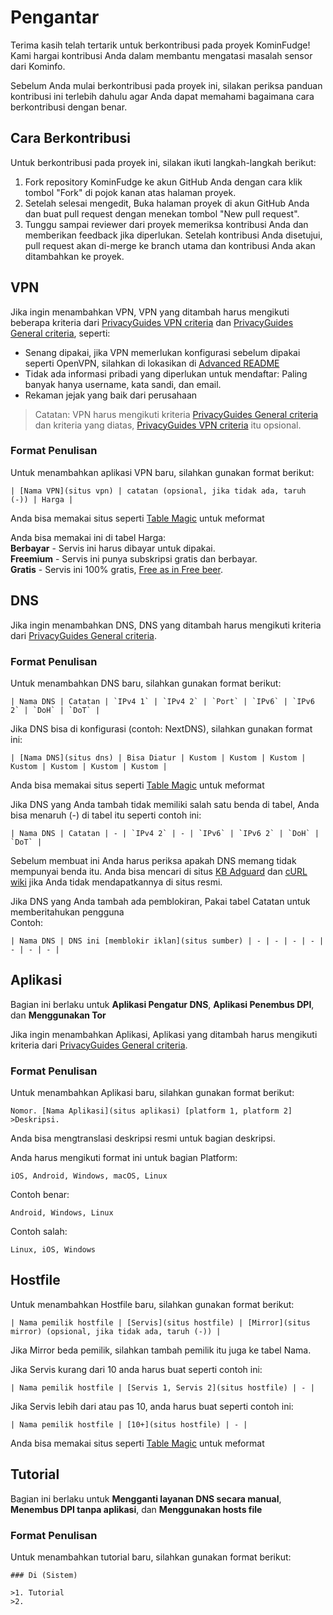 # Pengantar

Terima kasih telah tertarik untuk berkontribusi pada proyek KominFudge! Kami hargai kontribusi Anda dalam membantu mengatasi masalah sensor dari Kominfo.

Sebelum Anda mulai berkontribusi pada proyek ini, silakan periksa panduan kontribusi ini terlebih dahulu agar Anda dapat memahami bagaimana cara berkontribusi dengan benar.

## Cara Berkontribusi

Untuk berkontribusi pada proyek ini, silakan ikuti langkah-langkah berikut:

1. Fork repository KominFudge ke akun GitHub Anda dengan cara klik tombol "Fork" di pojok kanan atas halaman proyek.
2. Setelah selesai mengedit, Buka halaman proyek di akun GitHub Anda dan buat pull request dengan menekan tombol "New pull request".
3. Tunggu sampai reviewer dari proyek memeriksa kontribusi Anda dan memberikan feedback jika diperlukan. Setelah kontribusi Anda disetujui, pull request akan di-merge ke branch utama dan kontribusi Anda akan ditambahkan ke proyek.

## VPN
Jika ingin menambahkan VPN, VPN yang ditambah harus mengikuti beberapa kriteria dari [PrivacyGuides VPN criteria](https://www.privacyguides.org/en/vpn/#criteria) dan [PrivacyGuides General criteria](https://www.privacyguides.org/en/about/criteria), seperti:

- Senang dipakai, jika VPN memerlukan konfigurasi sebelum dipakai seperti OpenVPN, silahkan di lokasikan di [Advanced README](Advanced-README.md)
- Tidak ada informasi pribadi yang diperlukan untuk mendaftar: Paling banyak hanya username, kata sandi, dan email.
- Rekaman jejak yang baik dari perusahaan

>Catatan: VPN harus mengikuti kriteria [PrivacyGuides General criteria](https://www.privacyguides.org/en/about/criteria) dan kriteria yang diatas, [PrivacyGuides VPN criteria](https://www.privacyguides.org/en/vpn/#criteria) itu opsional.

### Format Penulisan

Untuk menambahkan aplikasi VPN baru, silahkan gunakan format berikut:

```
| [Nama VPN](situs vpn) | catatan (opsional, jika tidak ada, taruh (-)) | Harga |
```

Anda bisa memakai situs seperti [Table Magic](https://stevecat.net/table-magic/) untuk meformat

Anda bisa memakai ini di tabel Harga:  
**Berbayar** - Servis ini harus dibayar untuk dipakai.  
**Freemium** - Servis ini punya subskripsi gratis dan berbayar.  
**Gratis** - Servis ini 100% gratis, [Free as in Free beer](https://www.urbandictionary.com/define.php?term=Free+as+in+Beer).

## DNS
Jika ingin menambahkan DNS, DNS yang ditambah harus mengikuti kriteria dari [PrivacyGuides General criteria](https://www.privacyguides.org/en/about/criteria).

### Format Penulisan
Untuk menambahkan DNS baru, silahkan gunakan format berikut:
```
| Nama DNS | Catatan | `IPv4 1` | `IPv4 2` | `Port` | `IPv6` | `IPv6 2` | `DoH` | `DoT` |
```
Jika DNS bisa di konfigurasi (contoh: NextDNS), silahkan gunakan format ini:
```
| [Nama DNS](situs dns) | Bisa Diatur | Kustom | Kustom | Kustom | Kustom | Kustom | Kustom | Kustom |
```
Anda bisa memakai situs seperti [Table Magic](https://stevecat.net/table-magic/) untuk meformat

Jika DNS yang Anda tambah tidak memiliki salah satu benda di tabel, Anda bisa menaruh (-) di tabel itu seperti contoh ini:
```
| Nama DNS | Catatan | - | `IPv4 2` | - | `IPv6` | `IPv6 2` | `DoH` | `DoT` |
```
Sebelum membuat ini Anda harus periksa apakah DNS memang tidak mempunyai benda itu. Anda bisa mencari di situs [KB Adguard](https://adguard-dns.io/kb/general/dns-providers) dan [cURL wiki](https://github.com/curl/curl/wiki/DNS-over-HTTPS) jika Anda tidak mendapatkannya di situs resmi.

Jika DNS yang Anda tambah ada pemblokiran, Pakai tabel Catatan untuk memberitahukan pengguna  
Contoh:
```
| Nama DNS | DNS ini [memblokir iklan](situs sumber) | - | - | - | - | - | - | - |
```

## Aplikasi
Bagian ini berlaku untuk **Aplikasi Pengatur DNS**, **Aplikasi Penembus DPI**, dan **Menggunakan Tor**

Jika ingin menambahkan Aplikasi, Aplikasi yang ditambah harus mengikuti kriteria dari [PrivacyGuides General criteria](https://www.privacyguides.org/en/about/criteria).

### Format Penulisan
Untuk menambahkan Aplikasi baru, silahkan gunakan format berikut:
```
Nomor. [Nama Aplikasi](situs aplikasi) [platform 1, platform 2]
>Deskripsi.
```
Anda bisa mengtranslasi deskripsi resmi untuk bagian deskripsi.  

Anda harus mengikuti format ini untuk bagian Platform:
```
iOS, Android, Windows, macOS, Linux
```
Contoh benar:
```
Android, Windows, Linux
```
Contoh salah:
```
Linux, iOS, Windows
```

## Hostfile
Untuk menambahkan Hostfile baru, silahkan gunakan format berikut:
```
| Nama pemilik hostfile | [Servis](situs hostfile) | [Mirror](situs mirror) (opsional, jika tidak ada, taruh (-)) |
```
Jika Mirror beda pemilik, silahkan tambah pemilik itu juga ke tabel Nama.  

Jika Servis kurang dari 10 anda harus buat seperti contoh ini:
```
| Nama pemilik hostfile | [Servis 1, Servis 2](situs hostfile) | - |
```

Jika Servis lebih dari atau pas 10, anda harus buat seperti contoh ini:
```
| Nama pemilik hostfile | [10+](situs hostfile) | - |
```
Anda bisa memakai situs seperti [Table Magic](https://stevecat.net/table-magic/) untuk meformat

## Tutorial
Bagian ini berlaku untuk **Mengganti layanan DNS secara manual**, **Menembus DPI tanpa aplikasi**, dan **Menggunakan hosts file**

### Format Penulisan
Untuk menambahkan tutorial baru, silahkan gunakan format berikut:
```
### Di (Sistem)

>1. Tutorial
>2. 
```
